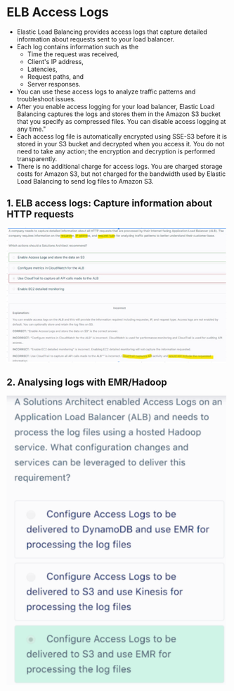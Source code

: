 # ELB Access Logs											
- Elastic Load Balancing provides access logs that capture detailed information about requests sent to your load balancer.											
- Each log contains information such as the 
  - Time the request was received, 
  - Client's IP address, 
  - Latencies, 
  - Request paths, and 
  - Server responses.										
- You can use these access logs to analyze traffic patterns and troubleshoot issues.											
- After you enable access logging for your load balancer, Elastic Load Balancing captures the logs and stores them in the Amazon S3 bucket that you specify as compressed files. 
You can disable access logging at any time."											
- Each access log file is automatically encrypted using SSE-S3 before it is stored in your S3 bucket and decrypted when you access it. 
You do not need to take any action; the encryption and decryption is performed transparently.											
- There is no additional charge for access logs. You are charged storage costs for Amazon S3, but not charged for the bandwidth used by Elastic Load Balancing to send log files to Amazon S3.											
											
## 1. ELB access logs: Capture information about HTTP requests											
<img src="images/6.png" width=500>

## 2. Analysing logs with EMR/Hadoop				
<img src="images/7.png" width=500>
